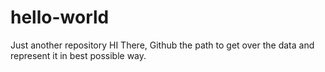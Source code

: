 # hello-world
Just another repository
HI There,
Github the path to get over the data and represent it in best possible way.
